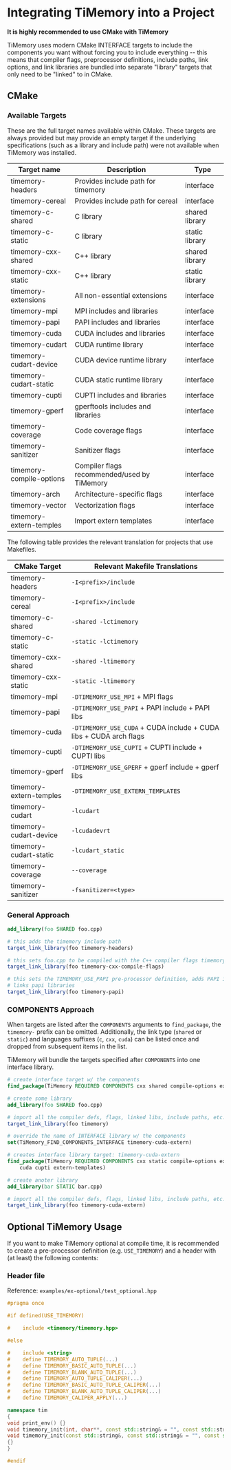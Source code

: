 # Integrating TiMemory into a Project

**It is highly recommended to use CMake with TiMemory**

TiMemory uses modern CMake INTERFACE targets to include the components you want without
forcing you to include everything -- this means that compiler flags, preprocessor
definitions, include paths, link options, and link libraries are bundled into separate
"library" targets that only need to be "linked" to in CMake.

## CMake

### Available Targets

These are the full target names available within CMake. These targets are always provided but
may provide an empty target if the underlying specifications (such as a library and include path)
were not available when TiMemory was installed.

| Target name              | Description                                 | Type           |
| ------------------------ | ------------------------------------------- | -------------- |
| timemory-headers         | Provides include path for timemory          | interface      |
| timemory-cereal          | Provides include path for cereal            | interface      |
| timemory-c-shared        | C library                                   | shared library |
| timemory-c-static        | C library                                   | static library |
| timemory-cxx-shared      | C++ library                                 | shared library |
| timemory-cxx-static      | C++ library                                 | static library |
| timemory-extensions      | All non-essential extensions                | interface      |
| timemory-mpi             | MPI includes and libraries                  | interface      |
| timemory-papi            | PAPI includes and libraries                 | interface      |
| timemory-cuda            | CUDA includes and libraries                 | interface      |
| timemory-cudart          | CUDA runtime library                        | interface      |
| timemory-cudart-device   | CUDA device runtime library                 | interface      |
| timemory-cudart-static   | CUDA static runtime library                 | interface      |
| timemory-cupti           | CUPTI includes and libraries                | interface      |
| timemory-gperf           | gperftools includes and libraries           | interface      |
| timemory-coverage        | Code coverage flags                         | interface      |
| timemory-sanitizer       | Sanitizer flags                             | interface      |
| timemory-compile-options | Compiler flags recommended/used by TiMemory | interface      |
| timemory-arch            | Architecture-specific flags                 | interface      |
| timemory-vector          | Vectorization flags                         | interface      |
| timemory-extern-temples  | Import extern templates                     | interface      |

The following table provides the relevant translation for projects that use Makefiles.

| CMake Target            | Relevant Makefile Translations                                     |
| ----------------------- | ------------------------------------------------------------------ |
| timemory-headers        | `-I<prefix>/include`                                               |
| timemory-cereal         | `-I<prefix>/include`                                               |
| timemory-c-shared       | `-shared -lctimemory`                                              |
| timemory-c-static       | `-static -lctimemory`                                              |
| timemory-cxx-shared     | `-shared -ltimemory`                                               |
| timemory-cxx-static     | `-static -ltimemory`                                               |
| timemory-mpi            | `-DTIMEMORY_USE_MPI` + MPI flags                                   |
| timemory-papi           | `-DTIMEMORY_USE_PAPI` + PAPI include + PAPI libs                   |
| timemory-cuda           | `-DTIMEMORY_USE_CUDA` + CUDA include + CUDA libs + CUDA arch flags |
| timemory-cupti          | `-DTIMEMORY_USE_CUPTI` + CUPTI include + CUPTI libs                |
| timemory-gperf          | `-DTIMEMORY_USE_GPERF` + gperf include + gperf libs                |
| timemory-extern-temples | `-DTIMEMORY_USE_EXTERN_TEMPLATES`                                  |
| timemory-cudart         | `-lcudart`                                                         |
| timemory-cudart-device  | `-lcudadevrt`                                                      |
| timemory-cudart-static  | `-lcudart_static`                                                  |
| timemory-coverage       | `--coverage`                                                       |
| timemory-sanitizer      | `-fsanitizer=<type>`                                               |

### General Approach

```cmake
add_library(foo SHARED foo.cpp)

# this adds the timemory include path
target_link_library(foo timemory-headers)

# this sets foo.cpp to be compiled with the C++ compiler flags timemory was compiled with
target_link_library(foo timemory-cxx-compile-flags)

# this sets the TIMEMORY_USE_PAPI pre-processor definition, adds PAPI include path, and
# links papi libraries
target_link_library(foo timemory-papi)
```

### COMPONENTS Approach

When targets are listed after the `COMPONENTS` arguments to `find_package`,
the `timemory-` prefix can be omitted. Additionally, the link type (`shared` or `static`) and
languages suffixes (`c`, `cxx`, `cuda`) can be listed once and dropped from subsequent items in the list.

TiMemory will bundle the targets specified after `COMPONENTS` into one interface library.

```cmake
# create interface target w/ the components
find_package(TiMemory REQUIRED COMPONENTS cxx shared compile-options extensions)

# create some library
add_library(foo SHARED foo.cpp)

# import all the compiler defs, flags, linked libs, include paths, etc. from above components
target_link_library(foo timemory)

# override the name of INTERFACE library w/ the components
set(TiMemory_FIND_COMPONENTS_INTERFACE timemory-cuda-extern)

# creates interface library target: timemory-cuda-extern
find_package(TiMemory REQUIRED COMPONENTS cxx static compile-options extensions
    cuda cupti extern-templates)

# create anoter library
add_library(bar STATIC bar.cpp)

# import all the compiler defs, flags, linked libs, include paths, etc. from above components
target_link_library(foo timemory-cuda-extern)
```

## Optional TiMemory Usage

If you want to make TiMemory optional at compile time, it is recommended to create a pre-processor definition (e.g. `USE_TIMEMORY`)
and a header with (at least) the following contents:

### Header file

Reference: `examples/ex-optional/test_optional.hpp`

```cpp
#pragma once

#if defined(USE_TIMEMORY)

#    include <timemory/timemory.hpp>

#else

#    include <string>
#    define TIMEMORY_AUTO_TUPLE(...)
#    define TIMEMORY_BASIC_AUTO_TUPLE(...)
#    define TIMEMORY_BLANK_AUTO_TUPLE(...)
#    define TIMEMORY_AUTO_TUPLE_CALIPER(...)
#    define TIMEMORY_BASIC_AUTO_TUPLE_CALIPER(...)
#    define TIMEMORY_BLANK_AUTO_TUPLE_CALIPER(...)
#    define TIMEMORY_CALIPER_APPLY(...)

namespace tim
{
void print_env() {}
void timemory_init(int, char**, const std::string& = "", const std::string& = "") {}
void timemory_init(const std::string&, const std::string& = "", const std::string& = "")
{}
}

#endif
```

